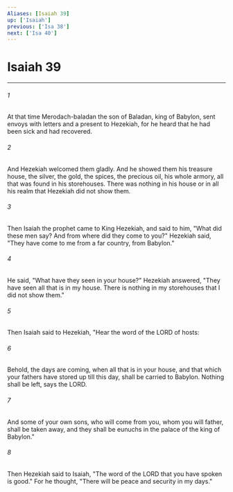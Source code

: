 ```yaml
---
Aliases: [Isaiah 39]
up: ['Isaiah']
previous: ['Isa 38']
next: ['Isa 40']
---
```

# Isaiah 39
***



###### 1 
At that time Merodach-baladan the son of Baladan, king of Babylon, sent envoys with letters and a present to Hezekiah, for he heard that he had been sick and had recovered. 

###### 2 
And Hezekiah welcomed them gladly. And he showed them his treasure house, the silver, the gold, the spices, the precious oil, his whole armory, all that was found in his storehouses. There was nothing in his house or in all his realm that Hezekiah did not show them. 

###### 3 
Then Isaiah the prophet came to King Hezekiah, and said to him, "What did these men say? And from where did they come to you?" Hezekiah said, "They have come to me from a far country, from Babylon." 

###### 4 
He said, "What have they seen in your house?" Hezekiah answered, "They have seen all that is in my house. There is nothing in my storehouses that I did not show them." 

###### 5 
Then Isaiah said to Hezekiah, "Hear the word of the LORD of hosts: 

###### 6 
Behold, the days are coming, when all that is in your house, and that which your fathers have stored up till this day, shall be carried to Babylon. Nothing shall be left, says the LORD. 

###### 7 
And some of your own sons, who will come from you, whom you will father, shall be taken away, and they shall be eunuchs in the palace of the king of Babylon." 

###### 8 
Then Hezekiah said to Isaiah, "The word of the LORD that you have spoken is good." For he thought, "There will be peace and security in my days."
